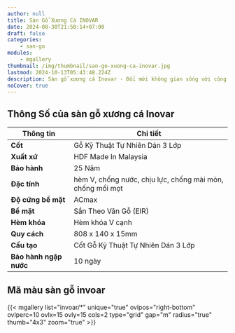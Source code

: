 ```yaml
---
author: null
title: Sàn Gỗ Xương Cá INOVAR
date: 2024-08-30T21:50:14+07:00
draft: false
categories:
    - san-go
modules:
    - mgallery
thumbnail: /img/thumbnail/san-go-xuong-ca-inovar.jpg
lastmod: 2024-10-13T05:43:48.224Z
description: Sàn gỗ xương cá Inovar - Đổi mới không gian sống với công nghệ tiên tiến. Chống ẩm ưu việt, đa dạng họa tiết. Lựa chọn thông minh cho ngôi nhà hiện đại.
noCover: true
---
```


## Thông Số của sàn gỗ xương cá Inovar

| **Thông tin**                  | **Chi tiết**                                                |
|---------------------------------|------------------------------------------------------------|
| **Cốt**                         | Gỗ Kỹ Thuật Tự Nhiên Dán 3 Lớp                             |
| **Xuất xứ**                     | HDF Made In Malaysia                                       |
| **Bảo hành**                    | 25 Năm                                                     |
| **Đặc tính**                    | hèm V, chống nước, chịu lực, chống mài mòn, chống mối mọt  |
| **Độ cứng bề mặt**              | ACmax                                                      |
| **Bề mặt**                      | Sần Theo Vân Gỗ (EIR)                                      |
| **Hèm khóa**                    | Hèm khóa V cạnh                                            |
| **Quy cách**                    | 808 x 140 x 15mm                                           |
| **Cấu tạo**                     | Cốt Gỗ Kỹ Thuật Tự Nhiên Dán 3 Lớp                         |
| **Bảo hành ngập nước**          | 10 ngày                                                    |


## Mã màu sàn gỗ invoar

{{< mgallery list="invoar/*" unique="true" ovlpos="right-bottom" ovlperc=10 ovlx=15 ovly=15 cols=2 type="grid" gap="m" radius="true" thumb="4x3" zoom="true" >}}